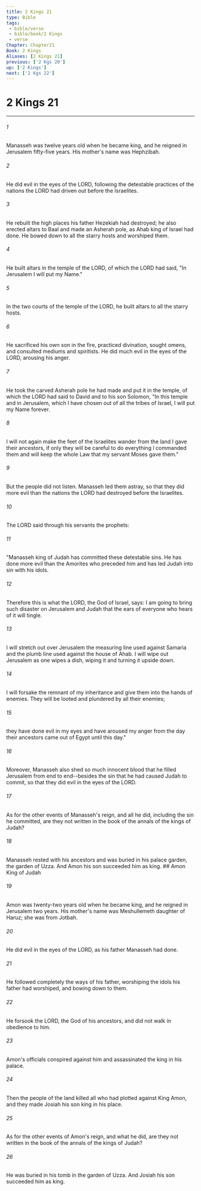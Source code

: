```yaml
---
title: 2 Kings 21
type: Bible
tags:
 - bible/verse
 - bible/book/2 Kings
 - verse
Chapter: Chapter21
Book: 2 Kings
Aliases: [2 Kings 21]
previous: ['2 Kgs 20']
up: ['2 Kings']
next: ['2 Kgs 22']
---
```

# 2 Kings 21

***


###### 1 
Manasseh was twelve years old when he became king, and he reigned in Jerusalem fifty-five years. His mother's name was Hephzibah. 

###### 2 
He did evil in the eyes of the LORD, following the detestable practices of the nations the LORD had driven out before the Israelites. 

###### 3 
He rebuilt the high places his father Hezekiah had destroyed; he also erected altars to Baal and made an Asherah pole, as Ahab king of Israel had done. He bowed down to all the starry hosts and worshiped them. 

###### 4 
He built altars in the temple of the LORD, of which the LORD had said, "In Jerusalem I will put my Name." 

###### 5 
In the two courts of the temple of the LORD, he built altars to all the starry hosts. 

###### 6 
He sacrificed his own son in the fire, practiced divination, sought omens, and consulted mediums and spiritists. He did much evil in the eyes of the LORD, arousing his anger. 

###### 7 
He took the carved Asherah pole he had made and put it in the temple, of which the LORD had said to David and to his son Solomon, "In this temple and in Jerusalem, which I have chosen out of all the tribes of Israel, I will put my Name forever. 

###### 8 
I will not again make the feet of the Israelites wander from the land I gave their ancestors, if only they will be careful to do everything I commanded them and will keep the whole Law that my servant Moses gave them." 

###### 9 
But the people did not listen. Manasseh led them astray, so that they did more evil than the nations the LORD had destroyed before the Israelites. 

###### 10 
The LORD said through his servants the prophets: 

###### 11 
"Manasseh king of Judah has committed these detestable sins. He has done more evil than the Amorites who preceded him and has led Judah into sin with his idols. 

###### 12 
Therefore this is what the LORD, the God of Israel, says: I am going to bring such disaster on Jerusalem and Judah that the ears of everyone who hears of it will tingle. 

###### 13 
I will stretch out over Jerusalem the measuring line used against Samaria and the plumb line used against the house of Ahab. I will wipe out Jerusalem as one wipes a dish, wiping it and turning it upside down. 

###### 14 
I will forsake the remnant of my inheritance and give them into the hands of enemies. They will be looted and plundered by all their enemies; 

###### 15 
they have done evil in my eyes and have aroused my anger from the day their ancestors came out of Egypt until this day." 

###### 16 
Moreover, Manasseh also shed so much innocent blood that he filled Jerusalem from end to end--besides the sin that he had caused Judah to commit, so that they did evil in the eyes of the LORD. 

###### 17 
As for the other events of Manasseh's reign, and all he did, including the sin he committed, are they not written in the book of the annals of the kings of Judah? 

###### 18 
Manasseh rested with his ancestors and was buried in his palace garden, the garden of Uzza. And Amon his son succeeded him as king. ## Amon King of Judah 

###### 19 
Amon was twenty-two years old when he became king, and he reigned in Jerusalem two years. His mother's name was Meshullemeth daughter of Haruz; she was from Jotbah. 

###### 20 
He did evil in the eyes of the LORD, as his father Manasseh had done. 

###### 21 
He followed completely the ways of his father, worshiping the idols his father had worshiped, and bowing down to them. 

###### 22 
He forsook the LORD, the God of his ancestors, and did not walk in obedience to him. 

###### 23 
Amon's officials conspired against him and assassinated the king in his palace. 

###### 24 
Then the people of the land killed all who had plotted against King Amon, and they made Josiah his son king in his place. 

###### 25 
As for the other events of Amon's reign, and what he did, are they not written in the book of the annals of the kings of Judah? 

###### 26 
He was buried in his tomb in the garden of Uzza. And Josiah his son succeeded him as king. 
